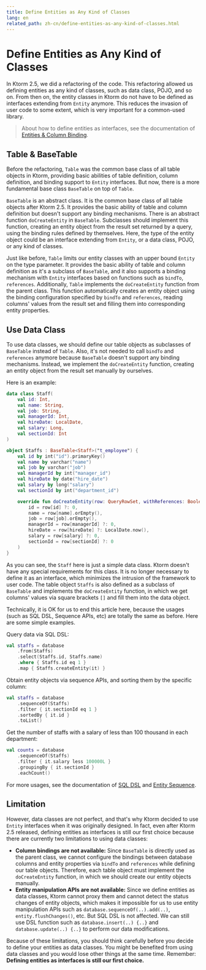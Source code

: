 ```yaml
---
title: Define Entities as Any Kind of Classes
lang: en
related_path: zh-cn/define-entities-as-any-kind-of-classes.html
---
```


# Define Entities as Any Kind of Classes

In Ktorm 2.5, we did a refactoring of the code. This refactoring allowed us defining entities as any kind of classes, such as data class, POJO, and so on. From then on, the entity classes in Ktorm do not have to be defined as interfaces extending from `Entity` anymore. This reduces the invasion of user code to some extent, which is very important for a common-used library. 

> About how to define entities as interfaces, see the documentation of [Entities & Column Binding](./entities-and-column-binding.html).

## Table & BaseTable

Before the refactoring, `Table` was the common base class of all table objects in Ktorm, providing basic abilities of table definition, column definition, and binding support to `Entity` interfaces. But now, there is a more fundamental base class `BaseTable` on top of `Table`. 

`BaseTable` is an abstract class. It is the common base class of all table objects after Ktorm 2.5. It provides the basic ability of table and column definition but doesn't support any binding mechanisms. There is an abstract function `doCreateEntity` in `BaseTable`. Subclasses should implement this function, creating an entity object from the result set returned by a query, using the binding rules defined by themselves. Here, the type of the entity object could be an interface extending from `Entity`, or a data class, POJO, or any kind of classes. 

Just like before, `Table` limits our entity classes with an upper bound `Entity` on the type parameter. It provides the basic ability of table and column definition as it's a subclass of `BaseTable`, and it also supports a binding mechanism with `Entity` interfaces based on functions such as `bindTo`, `references`. Additionally, `Table` implements the `doCreateEntity` function from the parent class. This function automatically creates an entity object using the binding configuration specified by `bindTo` and `references`, reading columns' values from the result set and filling them into corresponding entity properties. 

## Use Data Class

To use data classes, we should define our table objects as subclasses of `BaseTable` instead of `Table`. Also, it's not needed to call `bindTo` and `references` anymore because `BaseTable` doesn't support any binding mechanisms. Instead, we implement the `doCreateEntity` function, creating an entity object from the result set manually by ourselves. 

Here is an example: 

```kotlin
data class Staff(
    val id: Int,
    val name: String,
    val job: String,
    val managerId: Int,
    val hireDate: LocalDate,
    val salary: Long,
    val sectionId: Int
)

object Staffs : BaseTable<Staff>("t_employee") {
    val id by int("id").primaryKey()
    val name by varchar("name")
    val job by varchar("job")
    val managerId by int("manager_id")
    val hireDate by date("hire_date")
    val salary by long("salary")
    val sectionId by int("department_id")

    override fun doCreateEntity(row: QueryRowSet, withReferences: Boolean) = Staff(
        id = row[id] ?: 0,
        name = row[name].orEmpty(),
        job = row[job].orEmpty(),
        managerId = row[managerId] ?: 0,
        hireDate = row[hireDate] ?: LocalDate.now(),
        salary = row[salary] ?: 0,
        sectionId = row[sectionId] ?: 0
    )
}
```

As you can see, the `Staff` here is just a simple data class. Ktorm doesn't have any special requirements for this class. It is no longer necessary to define it as an interface, which minimizes the intrusion of the framework to user code. The table object `Staffs` is also defined as a subclass of `BaseTable` and implements the `doCreateEntity` function, in which we get columns' values via square brackets `[]` and fill them into the data object. 

Technically, it is OK for us to end this article here, because the usages (such as SQL DSL, Sequence APIs, etc) are totally the same as before. Here are some simple examples. 

Query data via SQL DSL: 

```kotlin
val staffs = database
    .from(Staffs)
    .select(Staffs.id, Staffs.name)
    .where { Staffs.id eq 1 }
    .map { Staffs.createEntity(it) }
```

Obtain entity objects via sequence APIs, and sorting them by the specific column: 

```kotlin
val staffs = database
    .sequenceOf(Staffs)
    .filter { it.sectionId eq 1 }
    .sortedBy { it.id }
    .toList()
```

Get the number of staffs with a salary of less than 100 thousand in each department: 

```kotlin
val counts = database
    .sequenceOf(Staffs)
    .filter { it.salary less 100000L }
    .groupingBy { it.sectionId }
    .eachCount()
```

For more usages, see the documentation of [SQL DSL](./query.html) and [Entity Sequence](./entity-sequence.html). 

## Limitation

However, data classes are not perfect, and that's why Ktorm decided to use `Entity` interfaces when it was originally designed. In fact, even after Ktorm 2.5 released, defining entities as interfaces is still our first choice because there are currently two limitations to using data classes: 

- **Column bindings are not available:** Since `BaseTable` is directly used as the parent class, we cannot configure the bindings between database columns and entity properties via `bindTo` and `references` while defining our table objects. Therefore, each table object must implement the `doCreateEntity` function, in which we should create our entity objects manually. 
- **Entity manipulation APIs are not available:** Since we define entities as data classes, Ktorm cannot proxy them and cannot detect the status changes of entity objects, which makes it impossible for us to use entity manipulation APIs such as `database.sequenceOf(..).add(..)`, `entity.flushChanges()`, etc. But SQL DSL is not affected. We can still use DSL function such as `database.insert(..) {..}` and `database.update(..) {..}` to perform our data modifications. 

Because of these limitations, you should think carefully before you decide to define your entities as data classes. You might be benefited from using data classes and you would lose other things at the same time. Remember: **Defining entities as interfaces is still our first choice.** 
